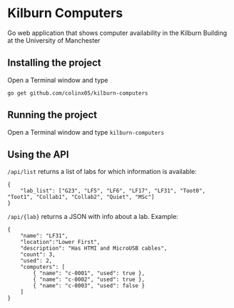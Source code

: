 # Kilburn Computers
Go web application that shows computer availability in the Kilburn Building at the University of Manchester

## Installing the project
Open a Terminal window and type
```
go get github.com/colinx05/kilburn-computers
```

## Running the project
Open a Terminal window and type `kilburn-computers`

## Using the API
`/api/list` returns a list of labs for which information is available:
```
{
    "lab_list": ["G23", "LF5", "LF6", "LF17", "LF31", "Toot0", "Toot1", "Collab1", "Collab2", "Quiet", "MSc"]
}
```

`/api/{lab}` returns a JSON with info about a lab. 
Example:
```
{
	"name": "LF31",
	"location":"Lower First",
	"description": "Has HTMI and MicroUSB cables",
	"count": 3,
	"used": 2,
	"computers": [
		{ "name": "c-0001", "used": true },
		{ "name": "c-0002", "used": true },
		{ "name": "c-0003", "used": false }
	]
}
```